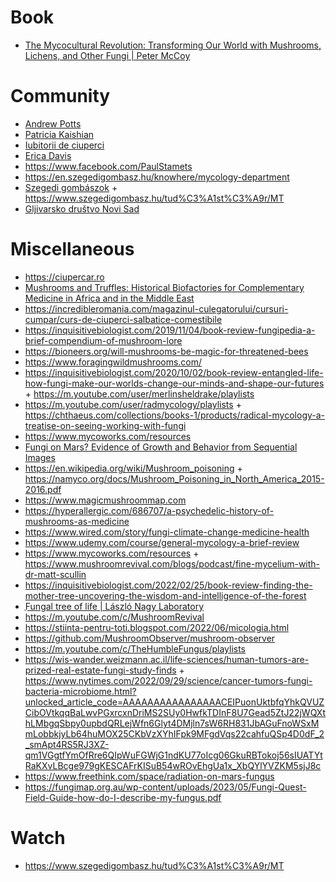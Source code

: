 # Book

- [The Mycocultural Revolution: Transforming Our World with Mushrooms, Lichens, and Other Fungi | Peter McCoy](https://microcosmpublishing.com/catalog/books/8525)

# Community

- [Andrew Potts](https://mushroomobserver.org/users/85223)
- [Patricia Kaishian](https://sites.google.com/view/patriciakaishian)
- [Iubitorii de ciuperci](https://www.facebook.com/groups/2177806262500396)
- [Erica Davis](https://www.facebook.com/wildfoodgirl)
- https://www.facebook.com/PaulStamets
- https://en.szegedigombasz.hu/knowhere/mycology-department
- [Szegedi gombászok](https://www.facebook.com/groups/szegedigombaszok) + https://www.szegedigombasz.hu/tud%C3%A1st%C3%A9r/MT
- [Gljivarsko društvo Novi Sad](https://www.facebook.com/groups/115205338531605)

# Miscellaneous

- https://ciupercar.ro
- [Mushrooms and Truffles: Historical Biofactories for Complementary Medicine in Africa and in the Middle East](https://www.ncbi.nlm.nih.gov/pmc/articles/PMC3854548)
- https://incredibleromania.com/magazinul-culegatorului/cursuri-cumpar/curs-de-ciuperci-salbatice-comestibile
- https://inquisitivebiologist.com/2019/11/04/book-review-fungipedia-a-brief-compendium-of-mushroom-lore
- https://bioneers.org/will-mushrooms-be-magic-for-threatened-bees
- https://www.foragingwildmushrooms.com/
- https://inquisitivebiologist.com/2020/10/02/book-review-entangled-life-how-fungi-make-our-worlds-change-our-minds-and-shape-our-futures + https://m.youtube.com/user/merlinsheldrake/playlists
- https://m.youtube.com/user/radmycology/playlists + https://chthaeus.com/collections/books-1/products/radical-mycology-a-treatise-on-seeing-working-with-fungi
- https://www.mycoworks.com/resources
- [Fungi on Mars? Evidence of Growth and Behavior from Sequential Images](https://news.ycombinator.com/item?id=27065361)
- https://en.wikipedia.org/wiki/Mushroom_poisoning + https://namyco.org/docs/Mushroom_Poisoning_in_North_America_2015-2016.pdf
- https://www.magicmushroommap.com
- https://hyperallergic.com/686707/a-psychedelic-history-of-mushrooms-as-medicine
- https://www.wired.com/story/fungi-climate-change-medicine-health
- https://www.udemy.com/course/general-mycology-a-brief-review
- https://www.mycoworks.com/resources + https://www.mushroomrevival.com/blogs/podcast/fine-mycelium-with-dr-matt-scullin
- https://inquisitivebiologist.com/2022/02/25/book-review-finding-the-mother-tree-uncovering-the-wisdom-and-intelligence-of-the-forest
- [ֻFungal tree of life | László Nagy Laboratory](http://group.szbk.u-szeged.hu/sysbiol/nagy-laszlo-lab-poster.html)
- https://m.youtube.com/c/MushroomRevival
- https://stiinta-pentru-toti.blogspot.com/2022/06/micologia.html
- https://github.com/MushroomObserver/mushroom-observer
- https://m.youtube.com/c/TheHumbleFungus/playlists
- https://wis-wander.weizmann.ac.il/life-sciences/human-tumors-are-prized-real-estate-fungi-study-finds + https://www.nytimes.com/2022/09/29/science/cancer-tumors-fungi-bacteria-microbiome.html?unlocked_article_code=AAAAAAAAAAAAAAAACEIPuonUktbfqYhkQVUZCibOVtkqqBaLwvPGxrcxnDriMS2SUy0HwfkTDInF8U7Gead5ZtJ22jWQXthLMbgqSbpy0upbdQRLejWfn6Glyt4DMjln7sW6RH831JbAGuFnoWSxMmLobbkjyLb64huMOX25CKbVzXYhIFpk9MFgdVqs22cahfuQSp4D0dF_2_smApt4RS5RJ3XZ-qm1VGgtfYmOfRre6QIpWuFGWjG1ndKU77oIcg06GkuRBTokoj56sIUATYtRaKXvLBcge979gKESCAFrKISuB54wROvEhgUa1x_XbQYlYVZKM5sjJ8c
- https://www.freethink.com/space/radiation-on-mars-fungus
- https://fungimap.org.au/wp-content/uploads/2023/05/Fungi-Quest-Field-Guide-how-do-I-describe-my-fungus.pdf

# Watch

- https://www.szegedigombasz.hu/tud%C3%A1st%C3%A9r/MT
